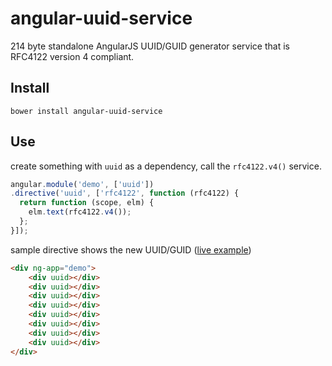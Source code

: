 angular-uuid-service
====================

214 byte standalone AngularJS UUID/GUID generator service that is RFC4122 version 4 compliant.

## Install

`bower install angular-uuid-service`

## Use
create something with `uuid` as a dependency, call the `rfc4122.v4()` service.

```javascript
angular.module('demo', ['uuid'])
.directive('uuid', ['rfc4122', function (rfc4122) {
  return function (scope, elm) {
    elm.text(rfc4122.v4());
  };
}]);
```
sample directive shows the new UUID/GUID ([live example](http://jsfiddle.net/daniellmb/Ppdq5/))

```html
<div ng-app="demo">
    <div uuid></div>
    <div uuid></div>
    <div uuid></div>
    <div uuid></div>
    <div uuid></div>
    <div uuid></div>
    <div uuid></div>
    <div uuid></div>
</div>
```

